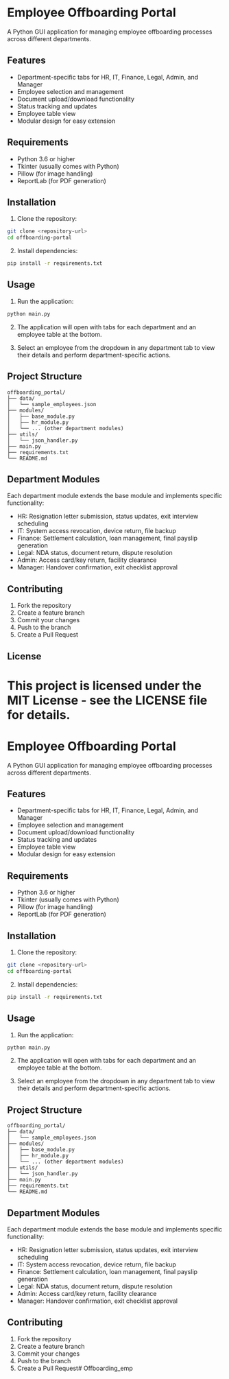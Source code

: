 # Employee Offboarding Portal

A Python GUI application for managing employee offboarding processes across different departments.

## Features

- Department-specific tabs for HR, IT, Finance, Legal, Admin, and Manager
- Employee selection and management
- Document upload/download functionality
- Status tracking and updates
- Employee table view
- Modular design for easy extension

## Requirements

- Python 3.6 or higher
- Tkinter (usually comes with Python)
- Pillow (for image handling)
- ReportLab (for PDF generation)

## Installation

1. Clone the repository:
```bash
git clone <repository-url>
cd offboarding-portal
```

2. Install dependencies:
```bash
pip install -r requirements.txt
```

## Usage

1. Run the application:
```bash
python main.py
```

2. The application will open with tabs for each department and an employee table at the bottom.

3. Select an employee from the dropdown in any department tab to view their details and perform department-specific actions.

## Project Structure

```
offboarding_portal/
├── data/
│   └── sample_employees.json
├── modules/
│   ├── base_module.py
│   ├── hr_module.py
│   └── ... (other department modules)
├── utils/
│   └── json_handler.py
├── main.py
├── requirements.txt
└── README.md
```

## Department Modules

Each department module extends the base module and implements specific functionality:

- HR: Resignation letter submission, status updates, exit interview scheduling
- IT: System access revocation, device return, file backup
- Finance: Settlement calculation, loan management, final payslip generation
- Legal: NDA status, document return, dispute resolution
- Admin: Access card/key return, facility clearance
- Manager: Handover confirmation, exit checklist approval

## Contributing

1. Fork the repository
2. Create a feature branch
3. Commit your changes
4. Push to the branch
5. Create a Pull Request

## License

This project is licensed under the MIT License - see the LICENSE file for details. 
=======
# Employee Offboarding Portal

A Python GUI application for managing employee offboarding processes across different departments.

## Features

- Department-specific tabs for HR, IT, Finance, Legal, Admin, and Manager
- Employee selection and management
- Document upload/download functionality
- Status tracking and updates
- Employee table view
- Modular design for easy extension

## Requirements

- Python 3.6 or higher
- Tkinter (usually comes with Python)
- Pillow (for image handling)
- ReportLab (for PDF generation)

## Installation

1. Clone the repository:
```bash
git clone <repository-url>
cd offboarding-portal
```

2. Install dependencies:
```bash
pip install -r requirements.txt
```

## Usage

1. Run the application:
```bash
python main.py
```

2. The application will open with tabs for each department and an employee table at the bottom.

3. Select an employee from the dropdown in any department tab to view their details and perform department-specific actions.

## Project Structure

```
offboarding_portal/
├── data/
│   └── sample_employees.json
├── modules/
│   ├── base_module.py
│   ├── hr_module.py
│   └── ... (other department modules)
├── utils/
│   └── json_handler.py
├── main.py
├── requirements.txt
└── README.md
```

## Department Modules

Each department module extends the base module and implements specific functionality:

- HR: Resignation letter submission, status updates, exit interview scheduling
- IT: System access revocation, device return, file backup
- Finance: Settlement calculation, loan management, final payslip generation
- Legal: NDA status, document return, dispute resolution
- Admin: Access card/key return, facility clearance
- Manager: Handover confirmation, exit checklist approval

## Contributing

1. Fork the repository
2. Create a feature branch
3. Commit your changes
4. Push to the branch
5. Create a Pull Request# Offboarding_emp
